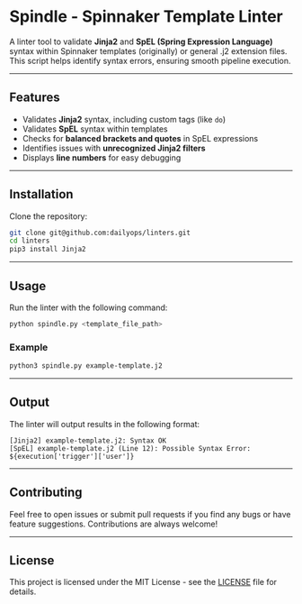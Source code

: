 # Spindle - Spinnaker Template Linter

A linter tool to validate **Jinja2** and **SpEL (Spring Expression Language)** syntax within Spinnaker templates (originally) or general .j2 extension files. This script helps identify syntax errors, ensuring smooth pipeline execution.

---

## Features

- Validates **Jinja2** syntax, including custom tags (like `do`)
- Validates **SpEL** syntax within templates
- Checks for **balanced brackets and quotes** in SpEL expressions
- Identifies issues with **unrecognized Jinja2 filters**
- Displays **line numbers** for easy debugging

---

## Installation

Clone the repository:

```bash
git clone git@github.com:dailyops/linters.git
cd linters
pip3 install Jinja2
```

---

## Usage

Run the linter with the following command:

```bash
python spindle.py <template_file_path>
```

### Example

```bash
python3 spindle.py example-template.j2
```

---

## Output

The linter will output results in the following format:

```
[Jinja2] example-template.j2: Syntax OK
[SpEL] example-template.j2 (Line 12): Possible Syntax Error: ${execution['trigger']['user']}
```

---

## Contributing

Feel free to open issues or submit pull requests if you find any bugs or have feature suggestions. Contributions are always welcome!

---

## License

This project is licensed under the MIT License - see the [LICENSE](LICENSE) file for details.
